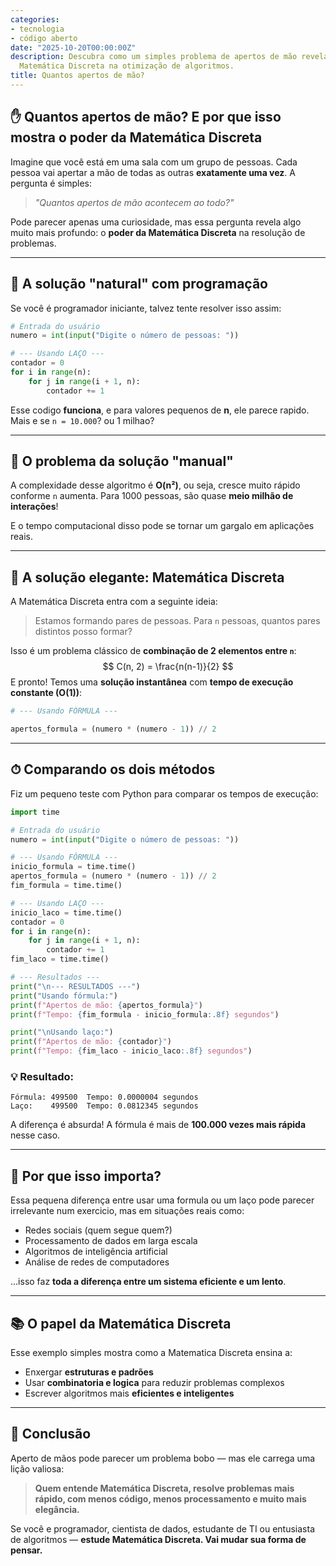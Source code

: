 ```yaml
---
categories:
- tecnologia
- código aberto
date: "2025-10-20T00:00:00Z"
description: Descubra como um simples problema de apertos de mão revela o poder da
  Matemática Discreta na otimização de algoritmos.
title: Quantos apertos de mão?
---
```


## ✋ Quantos apertos de mão? E por que isso mostra o poder da Matemática Discreta

Imagine que você está em uma sala com um grupo de pessoas. Cada pessoa vai apertar a mão de todas as outras **exatamente uma vez**. A pergunta é simples:

> _"Quantos apertos de mão acontecem ao todo?"_

Pode parecer apenas uma curiosidade, mas essa pergunta revela algo muito mais profundo: o **poder da Matemática Discreta** na resolução de problemas.

---

## 🤔 A solução "natural" com programação

Se você é programador iniciante, talvez tente resolver isso assim:

```python
# Entrada do usuário
numero = int(input("Digite o número de pessoas: "))

# --- Usando LAÇO ---
contador = 0
for i in range(n):
    for j in range(i + 1, n):
        contador += 1
```
Esse codigo **funciona**, e para valores pequenos de **n**, ele parece rapido. Mais e se `n = 10.000`? ou 1 milhao?

---

## 🐌 O problema da solução "manual"

A complexidade desse algoritmo é **O(n²)**, ou seja, cresce muito rápido conforme `n` aumenta. Para 1000 pessoas, são quase **meio milhão de interações**!

E o tempo computacional disso pode se tornar um gargalo em aplicações reais.

------

## 🧠 A solução elegante: Matemática Discreta

A Matemática Discreta entra com a seguinte ideia:

> Estamos formando pares de pessoas. Para `n` pessoas, quantos pares distintos posso formar?

Isso é um problema clássico de **combinação de 2 elementos entre `n`**:
$$
C(n, 2) = \frac{n(n-1)}{2}
$$
E pronto! Temos uma **solução instantânea** com **tempo de execução constante (O(1))**:

```python
# --- Usando FÓRMULA ---

apertos_formula = (numero * (numero - 1)) // 2

```

------

## ⏱ Comparando os dois métodos

Fiz um pequeno teste com Python para comparar os tempos de execução:

```python
import time

# Entrada do usuário
numero = int(input("Digite o número de pessoas: "))

# --- Usando FÓRMULA ---
inicio_formula = time.time()
apertos_formula = (numero * (numero - 1)) // 2
fim_formula = time.time()

# --- Usando LAÇO ---
inicio_laco = time.time()
contador = 0
for i in range(n):
    for j in range(i + 1, n):
        contador += 1
fim_laco = time.time()

# --- Resultados ---
print("\n--- RESULTADOS ---")
print("Usando fórmula:")
print(f"Apertos de mão: {apertos_formula}")
print(f"Tempo: {fim_formula - inicio_formula:.8f} segundos")

print("\nUsando laço:")
print(f"Apertos de mão: {contador}")
print(f"Tempo: {fim_laco - inicio_laco:.8f} segundos")
```

### 💡 Resultado:

```
Fórmula: 499500  Tempo: 0.0000004 segundos
Laço:    499500  Tempo: 0.0812345 segundos
```

A diferença é absurda! A fórmula é mais de **100.000 vezes mais rápida** nesse caso.

------

## 🧩 Por que isso importa?

Essa pequena diferença entre usar uma formula ou um laço pode parecer irrelevante num exercicio, mas em situações reais como:

- Redes sociais (quem segue quem?)
- Processamento de dados em larga escala
- Algoritmos de inteligência artificial
- Análise de redes de computadores

…isso faz **toda a diferença entre um sistema eficiente e um lento**.

------

## 📚 O papel da Matemática Discreta

Esse exemplo simples mostra como a Matematica Discreta ensina a:

- Enxergar **estruturas e padrões**
- Usar **combinatoria e logica** para reduzir problemas complexos
- Escrever algoritmos mais **eficientes e inteligentes**

------

## 🎯 Conclusão

Aperto de mãos pode parecer um problema bobo — mas ele carrega uma lição valiosa:

> **Quem entende Matemática Discreta, resolve problemas mais rápido, com menos código, menos processamento e muito mais elegância.**

Se você e programador, cientista de dados, estudante de TI ou entusiasta de algoritmos — **estude Matemática Discreta. Vai mudar sua forma de pensar.**
